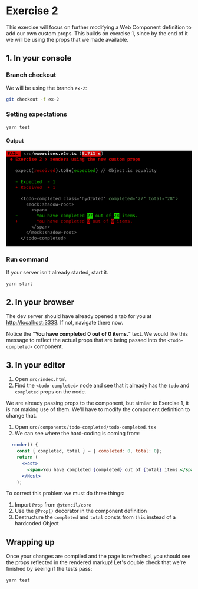# Exercise 2

This exercise will focus on further modifying a Web Component definition to add our own custom props. This builds on exercise 1, since by the end of it we will be using the props that we made available.

## 1. In your console

### Branch checkout

We will be using the branch `ex-2`:

```bash
git checkout -f ex-2
```

### Setting expectations

```bash
yarn test
```

#### Output

![Exercise 2 output](./img/ex_2_output.png)

### Run command

If your server isn't already started, start it.

```bash
yarn start
```

## 2. In your browser

The dev server should have already opened a tab for you at [http://localhost:3333](http://localhost:3333). If not, navigate there now.

Notice the "**You have completed 0 out of 0 items.**" text. We would like this message to reflect the actual props that are being passed into the `<todo-completed>` component.

## 3. In your editor

1. Open `src/index.html`
1. Find the `<todo-completed>` node and see that it already has the `todo` and `completed` props on the node.

We are already passing props to the component, but similar to Exercise 1, it is not making use of them. We'll have to modify the component definition to change that.

1. Open `src/components/todo-completed/todo-completed.tsx`
1. We can see where the hard-coding is coming from:
  ```jsx
    render() {
      const { completed, total } = { completed: 0, total: 0};
      return (
        <Host>
          <span>You have completed {completed} out of {total} items.</span>
        </Host>
      );
  ```

To correct this problem we must do three things:
1. Import `Prop` from `@stencil/core`
1. Use the `@Prop()` decorator in the component definition
1. Destructure the `completed` and `total` consts from `this` instead of a hardcoded Object

## Wrapping up

Once your changes are compiled and the page is refreshed, you should see the props reflected in the rendered markup! Let's double check that we're finished by seeing if the tests pass:

```bash
yarn test
```

